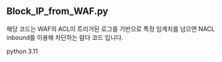 ## Block_IP_from_WAF.py
해당 코드는 WAF의 ACL이 트리거된 로그를 기반으로 특정 임계치를 넘으면 NACL inbound를 이용해 차단하는 람다 코드 입니다.

python 3.11



